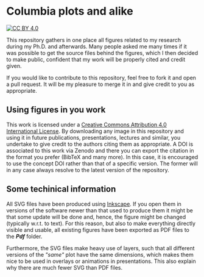 # Columbia plots and alike

[![CC BY 4.0][cc-by-shield]][cc-by]

This repository gathers in one place all figures related to my research during my Ph.D. and afterwards.
Many people asked me many times if it was possible to get the source files behind the figures, which I then decided to make public, confident that my work will be properly cited and credit given.

If you would like to contribute to this repository, feel free to fork it and open a pull request.
It will be my pleasure to merge it in and give credit to you as appropriate.

## Using figures in you work

This work is licensed under a [Creative Commons Attribution 4.0 International License][cc-by].
By downloading any image in this repository and using it in future publications, presentations, lectures and similar, you undertake to give credit to the authors citing them as appropriate.
A DOI is associated to this work via Zenodo and there you can export the citation in the format you prefer (BibTeX and many more).
In this case, it is encouraged to use the concept DOI rather than that of a specific version.
The former will in any case always resolve to the latest version of the repository. 

## Some techinical information

All SVG files have been produced using [Inkscape](https://inkscape.org).
If you open them in versions of the software newer than that used to produce them it might be that some update will be done and, hence, the figure might be changed (typically w.r.t. to text).
For this reason, but also to make everything directly visible and usable, all existing figures have been exported as PDF files to the ***Pdf*** folder.

Furthermore, the SVG files make heavy use of layers, such that all different versions of the _"same"_ plot have the same dimensions, which makes them nice to be used in overlays or animations in presentations.
This also explain why there are much fewer SVG than PDF files.


[cc-by]: http://creativecommons.org/licenses/by/4.0/
[cc-by-image]: https://i.creativecommons.org/l/by/4.0/88x31.png
[cc-by-shield]: https://img.shields.io/badge/License-CC%20BY%204.0-lightgrey.svg
